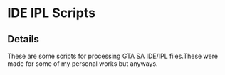 # IDE IPL Scripts

## Details
These are some scripts for processing GTA SA IDE/IPL files.These were made for some of my personal works but anyways.
